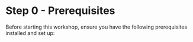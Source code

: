 # Step 0 - Prerequisites

Before starting this workshop, ensure you have the following prerequisites installed and set up:
